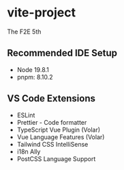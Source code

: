 # vite-project
The F2E 5th

## Recommended IDE Setup
* Node 19.8.1
* pnpm: 8.10.2

## VS Code Extensions
* ESLint
* Prettier - Code formatter
* TypeScript Vue Plugin (Volar)
* Vue Language Features (Volar)
* Tailwind CSS IntelliSense
* i18n Ally
* PostCSS Language Support